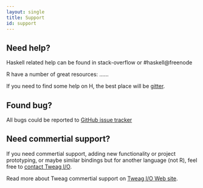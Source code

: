 ```yaml
---
layout: single 
title: Support
id: support
---
```


## Need help?

Haskell related help can be found in stack-overflow or #haskell@freenode

R have a number of great resources: ......

If you need to find some help on H, the best place will be [gitter](http://gitter.im/tweag/H).

## Found bug?

All bugs could be reported to [GitHub issue tracker](https://github.com/tweag/H/issues)

## Need commertial support?

If you need commertial support, adding new functionality or project prototyping,
or maybe similar bindings but for another language (not R), feel free to 
[contact Tweag I/O](mailto://support@tweag.io).


Read more about Tweag commertial support on [Tweag I/O Web site](http://tweag.io).
